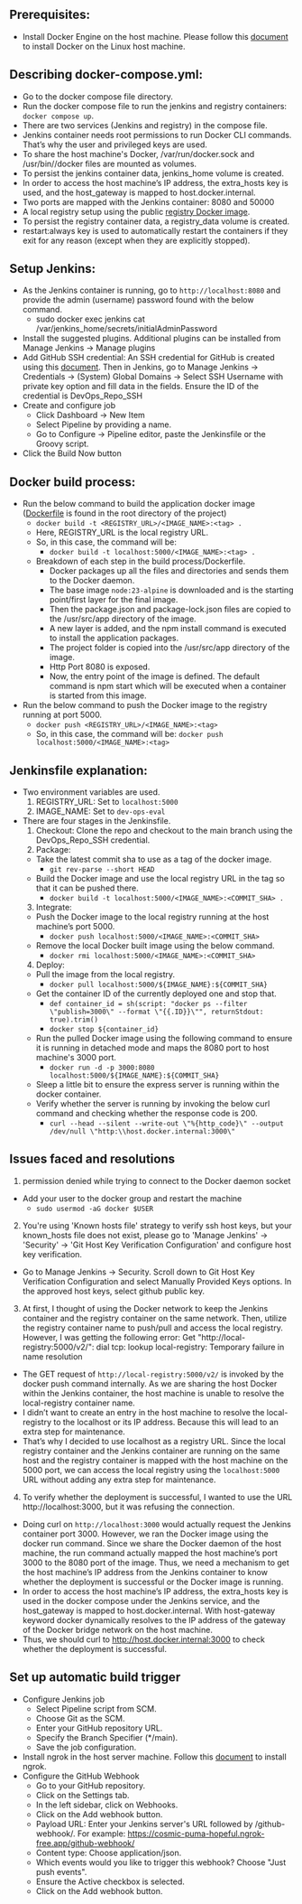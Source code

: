 ## Prerequisites:
- Install Docker Engine on the host machine. Please follow this [document](https://docs.docker.com/engine/install/ubuntu/#install-using-the-repository) to install Docker on the Linux host machine.

## Describing docker-compose.yml:
- Go to the docker compose file directory.
- Run the docker compose file to run the jenkins and registry containers: `docker compose up`.
- There are two services (Jenkins and registry) in the compose file.
- Jenkins container needs root permissions to run Docker CLI commands. That’s why the user and privileged keys are used.
- To share the host machine's Docker, /var/run/docker.sock and /usr/bin//docker files are mounted as volumes.
- To persist the jenkins container data, jenkins_home volume is created.
- In order to access the host machine’s IP address, the extra_hosts key is used, and the host_gateway is mapped to host.docker.internal.
- Two ports are mapped with the Jenkins container: 8080 and 50000
- A local registry setup using the public [registry Docker image](https://hub.docker.com/_/registry).
- To persist the registry container data, a registry_data volume is created.
- restart:always key is used to automatically restart the containers if they exit for any reason (except when they are explicitly stopped).

## Setup Jenkins:
- As the Jenkins container is running, go to `http://localhost:8080` and provide the admin (username) password found with the below command.
  - sudo docker exec jenkins cat /var/jenkins_home/secrets/initialAdminPassword
- Install the suggested plugins. Additional plugins can be installed from Manage Jenkins -> Manage plugins
- Add GitHub SSH credential: An SSH credential for GitHub is created using this [document](https://docs.github.com/en/authentication/connecting-to-github-with-ssh/generating-a-new-ssh-key-and-adding-it-to-the-ssh-agent?platform=linux). Then in Jenkins, go to Manage Jenkins -> Credentials -> (System) Global Domains -> Select SSH Username with private key option and fill data in the fields. Ensure the ID of the credential is DevOps_Repo_SSH
- Create and configure job
  - Click Dashboard -> New Item
  - Select Pipeline by providing a name.
  - Go to Configure -> Pipeline editor, paste the Jenkinsfile or the Groovy script.
- Click the Build Now button

## Docker build process:
- Run the below command to build the application docker image ([Dockerfile](https://github.com/mustafizEnosis/node-express-hello-devfile-no-dockerfile/blob/main/Dockerfile) is found in the root directory of the project)
    - `docker build -t <REGISTRY_URL>/<IMAGE_NAME>:<tag> .`
    - Here, REGISTRY_URL is the local registry URL.
    - So, in this case, the command will be:
      - `docker build -t localhost:5000/<IMAGE_NAME>:<tag> .`
    - Breakdown of each step in the build process/Dockerfile.
      - Docker packages up all the files and directories and sends them to the Docker daemon.
      - The base image `node:23-alpine` is downloaded and is the starting point/first layer for the final image.
      - Then the package.json and package-lock.json files are copied to the /usr/src/app directory of the image.
      - A new layer is added, and the npm install command is executed to install the application packages.
      - The project folder is copied into the /usr/src/app directory of the image.
      - Http Port 8080 is exposed.
      - Now, the entry point of the image is defined. The default command is npm start which will be executed when a container is started from this image.
- Run the below command to push the Docker image to the registry running at port 5000.
  - `docker push <REGISTRY_URL>/<IMAGE_NAME>:<tag>`
  - So, in this case, the command will be: `docker push localhost:5000/<IMAGE_NAME>:<tag>`

## Jenkinsfile explanation: 
- Two environment variables are used.
  1. REGISTRY_URL: Set to `localhost:5000`
  2. IMAGE_NAME: Set to `dev-ops-eval`
- There are four stages in the Jenkinsfile.
  1. Checkout: Clone the repo and checkout to the main branch using the DevOps_Repo_SSH credential.
  2. Package:
    - Take the latest commit sha to use as a tag of the docker image.
      - `git rev-parse --short HEAD`
    - Build the Docker image and use the local registry URL in the tag so that it can be pushed there.
      - `docker build -t localhost:5000/<IMAGE_NAME>:<COMMIT_SHA> .`
  3. Integrate:
    - Push the Docker image to the local registry running at the host machine’s port 5000.
      - `docker push localhost:5000/<IMAGE_NAME>:<COMMIT_SHA>`
    - Remove the local Docker built image using the below command.
      - `docker rmi localhost:5000/<IMAGE_NAME>:<COMMIT_SHA>`
  4. Deploy:
    - Pull the image from the local registry.
      - `docker pull localhost:5000/${IMAGE_NAME}:${COMMIT_SHA}`
    - Get the container ID of the currently deployed one and stop that.
      - `def container_id = sh(script: "docker ps --filter \"publish=3000\" --format \"{{.ID}}\"", returnStdout: true).trim()`
      - `docker stop ${container_id}`    
    - Run the pulled Docker image using the following command to ensure it is running in detached mode and maps the 8080 port to host machine's 3000 port.
      - `docker run -d -p 3000:8080 localhost:5000/${IMAGE_NAME}:${COMMIT_SHA}`
    - Sleep a little bit to ensure the express server is running within the docker container.
    - Verify whether the server is running by invoking the below curl command and checking whether the response code is 200.
      - `curl --head --silent --write-out \"%{http_code}\" --output /dev/null \"http:\\host.docker.internal:3000\"`

## Issues faced and resolutions
1. permission denied while trying to connect to the Docker daemon socket
  - Add your user to the docker group and restart the machine
    - `sudo usermod -aG docker $USER`
2. You're using 'Known hosts file' strategy to verify ssh host keys, but your known_hosts file does not exist, please go to 'Manage Jenkins' -> 'Security' -> 'Git Host Key Verification Configuration' and configure host key verification.
  - Go to Manage Jenkins -> Security. Scroll down to Git Host Key Verification Configuration and select Manually Provided Keys options. In the approved host keys, select github public key.
3. At first, I thought of using the Docker network to keep the Jenkins container and the registry container on the same network. Then, utilize the registry container name to push/pull and access the local registry. However, I was getting the following error: Get "http://local-registry:5000/v2/": dial tcp: lookup local-registry: Temporary failure in name resolution
  - The GET request of `http://local-registry:5000/v2/` is invoked by the docker push command internally. As we are sharing the host Docker within the Jenkins container, the host machine is unable to resolve the local-registry container name.
  - I didn’t want to create an entry in the host machine to resolve the local-registry to the localhost or its IP address. Because this will lead to an extra step for maintenance.
  - That’s why I decided to use localhost as a registry URL. Since the local registry container and the Jenkins container are running on the same host and the registry container is mapped with the host machine on the 5000 port, we can access the local registry using the `localhost:5000` URL without adding any extra step for maintenance.
4. To verify whether the deployment is successful, I wanted to use the URL http://localhost:3000, but it was refusing the connection.
  - Doing curl on `http://localhost:3000` would actually request the Jenkins container port 3000. However, we ran the Docker image using the docker run command. Since we share the Docker daemon of the host machine, the run command actually mapped the host machine’s port 3000 to the 8080 port of the image. Thus, we need a mechanism to get the host machine’s IP address from the Jenkins container to know whether the deployment is successful or the Docker image is running.
  - In order to access the host machine’s IP address, the extra_hosts key is used in the docker compose under the Jenkins service, and the host_gateway is mapped to host.docker.internal. With host-gateway keyword docker dynamically resolves to the IP address of the gateway of the Docker bridge network on the host machine.
  - Thus, we should curl to http://host.docker.internal:3000 to check whether the deployment is successful.

## Set up automatic build trigger
- Configure Jenkins job
  - Select Pipeline script from SCM.
  - Choose Git as the SCM.
  - Enter your GitHub repository URL.
  - Specify the Branch Specifier (*/main).   
  - Save the job configuration.
- Install ngrok in the host server machine. Follow this [document](https://ngrok.com/docs/getting-started/?os=linux) to install ngrok.
- Configure the GitHub Webhook
  - Go to your GitHub repository.
  - Click on the Settings tab.
  - In the left sidebar, click on Webhooks.
  - Click on the Add webhook button.
  - Payload URL: Enter your Jenkins server's URL followed by /github-webhook/. For example: https://cosmic-puma-hopeful.ngrok-free.app/github-webhook/
  - Content type: Choose application/json.
  - Which events would you like to trigger this webhook? Choose "Just push events".
  - Ensure the Active checkbox is selected.
  - Click on the Add webhook button.

